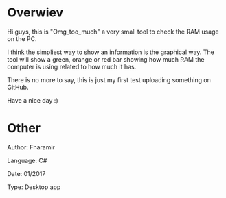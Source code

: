 # Overwiev
Hi guys, this is "Omg_too_much" a very small tool to check the RAM usage on the PC.

I think the simpliest way to show an information is the graphical way.
The tool will show a green, orange or red bar showing how much RAM the computer is using related to how much it has.

There is no more to say, this is just my first test uploading something on GitHub.

Have a nice day :)

# Other
Author: Fharamir

Language: C#

Date: 01/2017

Type: Desktop app
